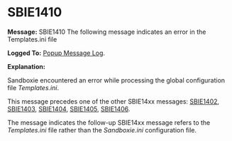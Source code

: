# SBIE1410

**Message:** SBIE1410 The following message indicates an error in the Templates.ini file

**Logged To:** [Popup Message Log](PopupMessageLog.md).

**Explanation:**

Sandboxie encountered an error while processing the global configuration file _Templates.ini_.

This message precedes one of the other SBIE14xx messages: [SBIE1402](SBIE1402.md), [SBIE1403](ViewMenu#pgmview), [SBIE1404](SBIE1404.md), [SBIE1405](SBIE1405.md), [SBIE1406](SBIE1406.md).

The message indicates the follow-up SBIE14xx message refers to the _Templates.ini_ file rather than the _Sandboxie.ini_ configuration file.
